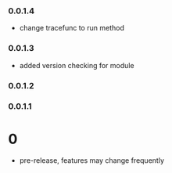 ### 0.0.1.4

- change tracefunc to run method

### 0.0.1.3

- added version checking for module

### 0.0.1.2

### 0.0.1.1

# 0

- pre-release, features may change frequently
